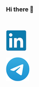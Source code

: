 ### Hi there 👋

<!--
**Lud2022/Lud2022** is a ✨ _special_ ✨ repository because its `README.md` (this file) appears on your GitHub profile.

Here are some ideas to get you started:

- 🔭 I’m currently working on ...
- 🌱 I’m currently learning ...
- 👯 I’m looking to collaborate on ...
- 🤔 I’m looking for help with ...
- 💬 Ask me about ...
- 📫 How to reach me: ...
- 😄 Pronouns: ...
- ⚡ Fun fact: ...
-->
<img scr="li.png" width="100">
<img scr="teme.png" width="50">

[![ghghgf](li.png)
](https://www.linkedin.com/in/lyudmila-kubysheva-084993280)

[![oooohghgf](teme.png)](https://te.me/LyudaKub)

